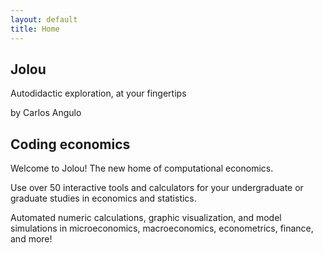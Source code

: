 ```yaml
---
layout: default
title: Home
---
```


<section class="intro">
    <h1>Jolou</h1>
    <p>Autodidactic exploration, at your fingertips</p>
    <p>by Carlos Angulo</p>
</section>

<section class="content">
    <h2>Coding <span>economics</span></h2>
    <p>Welcome to Jolou! The new home of computational economics.</p>
    <p>Use over 50 interactive tools and calculators for your undergraduate or graduate studies in economics and statistics.</p>
    <p>Automated numeric calculations, graphic visualization, and model simulations in microeconomics, macroeconomics, econometrics, finance, and more!</p>
</section>

